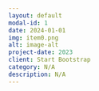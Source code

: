 ```yaml
---
layout: default
modal-id: 1
date: 2024-01-01
img: item0.png
alt: image-alt
project-date: 2023
client: Start Bootstrap
category: N/A
description: N/A
---
```

